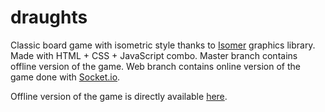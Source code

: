 # draughts
Classic board game with isometric style thanks to [Isomer](http://jdan.github.io/isomer/) graphics library. Made with HTML + CSS + JavaScript combo. Master branch contains offline version of the game. Web branch contains online version of the game done with [Socket.io](http://socket.io/).

Offline version of the game is directly available [here](http://www.cs.helsinki.fi/u/kennyhei/isomer/).
